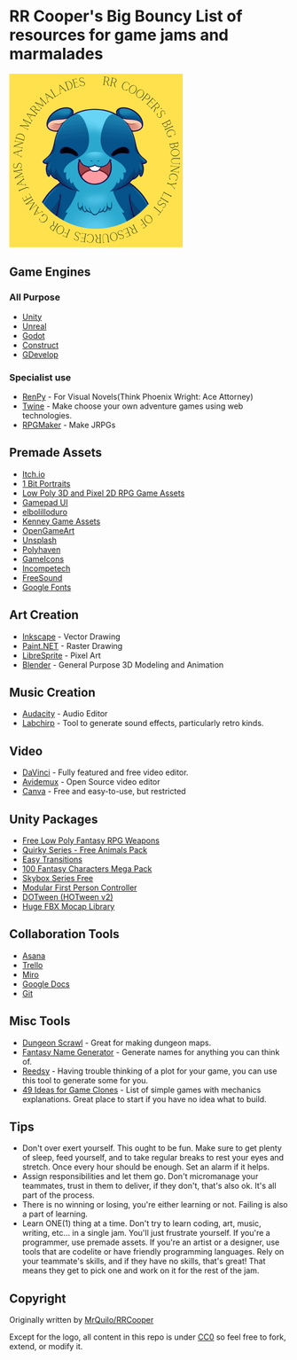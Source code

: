 # RR Cooper's Big Bouncy List of resources for game jams and marmalades

![Logo](/logo.png "Logo")

## Game Engines

### All Purpose

- [Unity](https://unity.com/)
- [Unreal](https://www.unrealengine.com/)
- [Godot](https://godotengine.org/)
- [Construct](https://www.construct.net/en)
- [GDevelop](https://gdevelop.io/)

### Specialist use

- [RenPy](https://www.renpy.org/) - For Visual Novels(Think Phoenix Wright: Ace Attorney)
- [Twine](https://twinery.org/) - Make choose your own adventure games using web technologies.
- [RPGMaker](https://www.rpgmakerweb.com/) - Make JRPGs

## Premade Assets

- [Itch.io](https://itch.io/game-assets/free)
- [1 Bit Portraits](https://jayjay99.itch.io/1-bit-portraits)
- [Low Poly 3D and Pixel 2D RPG Game Assets](https://devilsworkshop.itch.io/low-poly-3d-and-pixel-2d-rpg-game-assets)
- [Gamepad UI](https://greatdocbrown.itch.io/gamepad-ui)
- [elbolilloduro](https://elbolilloduro.itch.io/)
- [Kenney Game Assets](https://www.kenney.nl/assets)
- [OpenGameArt](https://opengameart.org/)
- [Unsplash](https://unsplash.com/)
- [Polyhaven](https://polyhaven.com/)
- [GameIcons](https://game-icons.net/)
- [Incompetech](https://incompetech.com/music/royalty-free/music.html)
- [FreeSound](https://freesound.org/)
- [Google Fonts](https://fonts.google.com/)

## Art Creation

- [Inkscape](https://inkscape.org/) - Vector Drawing
- [Paint.NET](https://www.getpaint.net/) - Raster Drawing
- [LibreSprite](https://libresprite.github.io/#!/) - Pixel Art
- [Blender](https://www.blender.org/) - General Purpose 3D Modeling and Animation

## Music Creation

- [Audacity](https://www.audacityteam.org/) - Audio Editor
- [Labchirp](https://labbed.itch.io/labchirp) - Tool to generate sound effects, particularly retro kinds.

## Video

- [DaVinci](https://www.blackmagicdesign.com/uk/products/davinciresolve) - Fully featured and free video editor.
- [Avidemux](https://avidemux.sourceforge.net/) - Open Source video editor
- [Canva](https://www.canva.com/) - Free and easy-to-use, but restricted

## Unity Packages

- [Free Low Poly Fantasy RPG Weapons](https://assetstore.unity.com/packages/3d/props/weapons/free-low-poly-fantasy-rpg-weapons-248405#description)
- [Quirky Series - Free Animals Pack](https://assetstore.unity.com/packages/3d/characters/animals/quirky-series-free-animals-pack-178235)
- [Easy Transitions](https://assetstore.unity.com/packages/tools/gui/easy-transitions-225607)
- [100 Fantasy Characters Mega Pack](https://assetstore.unity.com/packages/2d/characters/100-fantasy-characters-mega-pack-222143)
- [Skybox Series Free](https://assetstore.unity.com/packages/2d/textures-materials/sky/skybox-series-free-103633)
- [Modular First Person Controller](https://assetstore.unity.com/packages/3d/characters/modular-first-person-controller-189884)
- [DOTween (HOTween v2)](https://assetstore.unity.com/packages/tools/animation/dotween-hotween-v2-27676)
- [Huge FBX Mocap Library](https://assetstore.unity.com/packages/3d/animations/huge-fbx-mocap-library-part-1-19991)

## Collaboration Tools

- [Asana](https://asana.com/)
- [Trello](https://trello.com/)
- [Miro](https://miro.com/)
- [Google Docs](https://docs.google.com/)
- [Git](https://git-scm.com/)

## Misc Tools

- [Dungeon Scrawl](https://www.dungeonscrawl.com/) - Great for making dungeon maps.
- [Fantasy Name Generator](https://www.fantasynamegenerators.com/) - Generate names for anything you can think of.
- [Reedsy](https://blog.reedsy.com/plot-generator/) - Having trouble thinking of a plot for your game, you can use this tool to generate some for you.
- [49 Ideas for Game Clones](https://inventwithpython.com/blog/2012/02/20/i-need-practice-programming-49-ideas-for-game-clones-to-code/) - List of simple games with mechanics explanations. Great place to start if you have no idea what to build.

## Tips

- Don't over exert yourself. This ought to be fun. Make sure to get plenty of sleep, feed yourself, and to take regular breaks to rest your eyes and stretch. Once every hour should be enough. Set an alarm if it helps.
- Assign responsibilities and let them go. Don't micromanage your teammates, trust in them to deliver, if they don't, that's also ok. It's all part of the process.
- There is no winning or losing, you're either learning or not. Failing is also a part of learning.
- Learn ONE(1) thing at a time. Don't try to learn coding, art, music, writing, etc... in a single jam. You'll just frustrate yourself. If you're a programmer, use premade assets. If you're an artist or a designer, use tools that are codelite or have friendly programming languages. Rely on your teammate's skills, and if they have no skills, that's great! That means they get to pick one and work on it for the rest of the jam.

## Copyright

Originally written by [MrQuilo/RRCooper](https://twitter.com/MrQuilo)

Except for the logo, all content in this repo is under [CC0](http://creativecommons.org/publicdomain/zero/1.0/) so feel free to fork, extend, or modify it.
